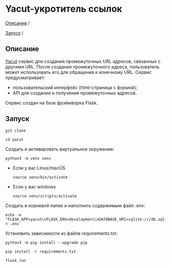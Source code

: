 # Yacut-укротитель ссылок

[Описание](#описание) /

[Запуск](#Запуск) /

## Описание

[Yacut](https://github.com/slavspart/yacut) сервис для создания промежуточных URL адресов, связанных с другими URL.
После создания промежуточного адреса, пользователь может использовать его для обращения к конечному URL.
Сервис предусматривает:
- пользовательский интерфейс (html-страница с формой);
- API для создания и получения промежуточных адресов.

Сервис создан на базе фрэймворка Flask.

## Запуск

```
git clone 
```

```
cd yacut
```

Cоздать и активировать виртуальное окружение:

```
python3 -m venv venv
```

* Если у вас Linux/macOS

    ```
    source venv/bin/activate
    ```

* Если у вас windows

    ```
    source venv/scripts/activate
    ```

Создать в корневой папке и наполнить содержимым файл .env:

```
echo -e "FLASK_APP=yacut\nFLASK_ENV=development\nDATABASE_URI=sqlite:///db.sqlite3\nSECRET_KEY=YOUR_SECRET_KEY" > .env
```

Установить зависимости из файла requirements.txt:

```
python3 -m pip install --upgrade pip
```

```
pip install -r requirements.txt
```
```
flask run
```

